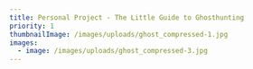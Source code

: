 ```yaml
---
title: Personal Project - The Little Guide to Ghosthunting
priority: 1
thumbnailImage: /images/uploads/ghost_compressed-1.jpg
images:
  - image: /images/uploads/ghost_compressed-3.jpg
---
```

